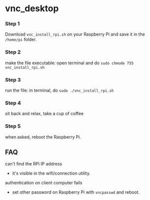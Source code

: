 # vnc_desktop

### Step 1
Download `vnc_install_rpi.sh` on your Raspberry Pi and save it in the `/home/pi` folder.

### Step 2
make the file executable: open terminal and do
`sudo chmode 755 vnc_install_rpi.sh`

### Step 3
run the file: in terminal, do
`sudo ./vnc_install_rpi.sh`

### Step 4
sit back and relax, take a cup of coffee

### Step 5
when asked, reboot the Raspberry Pi.


## FAQ
can't find the RPi IP address
* it's visible in the wifi/connection utility.

authentication on client computer fails
* set other password on Raspberry Pi with `vncpasswd` and reboot.
